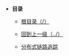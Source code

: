 * **目录**
  * [根目录（/）](/README)
  * [回到上一级（../）](/study/后端/README)

  
  * [分布式链路追踪](/study/后端/链路追踪/分布式链路追踪) 
